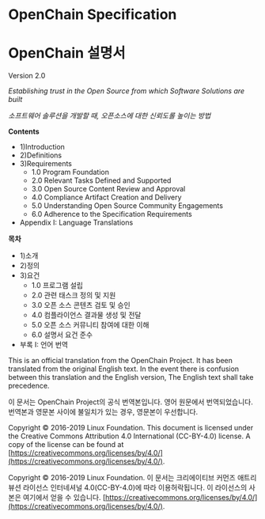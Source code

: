 #                 OpenChain Specification
#                 OpenChain 설명서
Version 2.0

_Establishing trust in the Open Source from which Software Solutions are built_

_소프트웨어 솔루션을 개발할 때, 오픈소스에 대한 신뢰도롤 높이는 방법_

**Contents**

 - 1)Introduction
 - 2)Definitions
 - 3)Requirements
	 - 1.0 Program Foundation
	 - 2.0 Relevant Tasks Defined and Supported
	 - 3.0 Open Source Content Review and Approval
	 - 4.0 Compliance Artifact Creation and Delivery
	 - 5.0 Understanding Open Source Community Engagements       
	 - 6.0 Adherence to the Specification Requirements
- Appendix I: Language Translations

**목차**

 - 1)소개
 - 2)정의
 - 3)요건
	 - 1.0 프로그램 설립
	 - 2.0 관련 태스크 정의 및 지원
	 - 3.0 오픈 소스 콘텐츠 검토 및 승인
	 - 4.0 컴플라이언스 결과물 생성 및 전달
	 - 5.0 오픈 소스 커뮤니티 참여에 대한 이해       
	 - 6.0 설명서 요건 준수
- 부록 I: 언어 번역

This is an official translation from the OpenChain Project. It has been translated from the original English text. In the event there is confusion between this translation and the English version, The English text shall take precedence.

이 문서는 OpenChain Project의 공식 번역본입니다. 영어 원문에서 번역되었습니다. 번역본과 영문본 사이에 불일치가 있는 경우, 영문본이 우선합니다.

Copyright © 2016-2019 Linux Foundation. This document is licensed under the Creative Commons Attribution 4.0 International (CC-BY-4.0) license. A copy of the license can be found at [https://creativecommons.org/licenses/by/4.0/](https://creativecommons.org/licenses/by/4.0/).

Copyright © 2016-2019 Linux Foundation. 이  문서는  크리에이티브  커먼즈  애트리뷰션  라이선스  인터네셔널 4.0(CC-BY-4.0)에  따라  이용허락됩니다. 이  라이선스의  사본은  여기에서  얻을  수  있습니다. [https://creativecommons.org/licenses/by/4.0/](https://creativecommons.org/licenses/by/4.0/).
